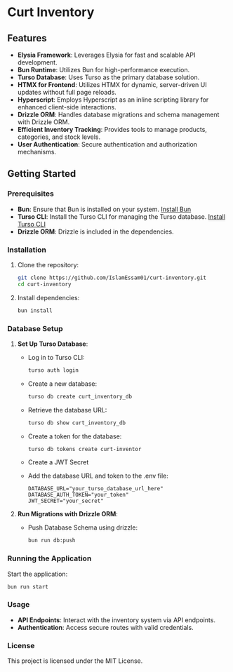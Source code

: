 
# Curt Inventory

## Features

- **Elysia Framework**: Leverages Elysia for fast and scalable API development.
- **Bun Runtime**: Utilizes Bun for high-performance execution.
- **Turso Database**: Uses Turso as the primary database solution.
- **HTMX for Frontend**: Utilizes HTMX for dynamic, server-driven UI updates without full page reloads.
- **Hyperscript**: Employs Hyperscript as an inline scripting library for enhanced client-side interactions.
- **Drizzle ORM**: Handles database migrations and schema management with Drizzle ORM.
- **Efficient Inventory Tracking**: Provides tools to manage products, categories, and stock levels.
- **User Authentication**: Secure authentication and authorization mechanisms.

## Getting Started

### Prerequisites

- **Bun**: Ensure that Bun is installed on your system. [Install Bun](https://bun.sh/)
- **Turso CLI**: Install the Turso CLI for managing the Turso database. [Install Turso CLI](https://docs.turso.tech/cli/installation)
- **Drizzle ORM**: Drizzle is included in the dependencies.

### Installation

1. Clone the repository:
   ```bash
   git clone https://github.com/IslamEssam01/curt-inventory.git
   cd curt-inventory
   ```

2. Install dependencies:
   ```bash
   bun install
   ```

### Database Setup

1. **Set Up Turso Database**:
   - Log in to Turso CLI:
     ```bash
     turso auth login
     ```
   - Create a new database:
     ```bash
     turso db create curt_inventory_db
     ```
   - Retrieve the database URL:
     ```bash
     turso db show curt_inventory_db
     ```
   - Create a token for the database:
     ```bash
     turso db tokens create curt-inventor
     ```
   - Create a JWT Secret

   - Add the database URL and token to the .env file:
     ```env
     DATABASE_URL="your_turso_database_url_here"
     DATABASE_AUTH_TOKEN="your_token"
     JWT_SECRET="your_secret"
     ```

2. **Run Migrations with Drizzle ORM**:
   - Push Database Schema using drizzle:
     ```bash
     bun run db:push
     ```
### Running the Application

Start the application:

```bash
bun run start
```

### Usage

- **API Endpoints**: Interact with the inventory system via API endpoints.
- **Authentication**: Access secure routes with valid credentials.

### License

This project is licensed under the MIT License.
